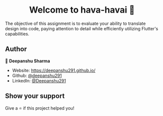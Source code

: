 <h1 align="center">Welcome to hava-havai 👋</h1>
<p>
The objective of this assignment is to evaluate your ability to translate design into code, paying attention to detail while efficiently utilizing Flutter's capabilities.
</p>

 

## Author

👤 **Deepanshu Sharma**

* Website: https://deepanshu291.github.io/
* Github: [@deepanshu291](https://github.com/deepanshu291)
* LinkedIn: [@Deepanshu291](https://linkedin.com/in/Deepanshu291)

## Show your support

Give a ⭐️ if this project helped you!
